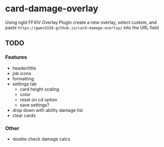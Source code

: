 # card-damage-overlay

Using ngld FFXIV Overlay Plugin create a new overlay, select custom, and paste `https://gwen3320.github.io/card-damage-overlay/` into the URL field


## TODO

### Features

- header/title
- job icons
- formatting
- settings tab
	- card height scaling
	- color
	- reset on cd option
	- save settings?
- drop down with ability damage list
- clear cards


### Other

- double check damage calcs
